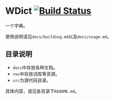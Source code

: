 # WDict [![Build Status](https://travis-ci.org/twd2/WDict.svg?branch=master)](https://travis-ci.org/twd2/WDict)

一个字典。

使用说明请见`docs/building.md`以及`docs/usage.md`。

## 目录说明

- `docs`中存放各种文档。
- `res`中存放词库等资源。
- `src`为源代码目录。

具体内容，请见各目录下`README.md`。
